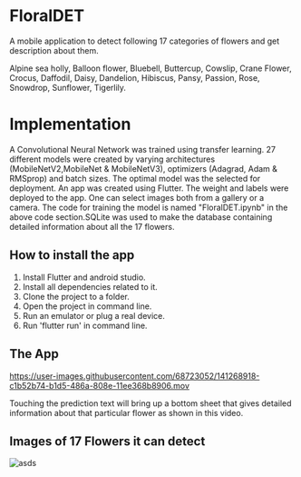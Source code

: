 # FloralDET

A mobile application to detect following 17 categories of flowers and get description about them.

Alpine sea holly,
Balloon flower,
Bluebell,
Buttercup,
Cowslip,
Crane Flower,
Crocus,
Daffodil,
Daisy,
Dandelion,
Hibiscus,
Pansy,
Passion,
Rose,
Snowdrop,
Sunflower,
Tigerlily.

# Implementation
 A Convolutional Neural Network was trained using transfer learning. 
27 different models were created by varying architectures (MobileNetV2,MobileNet & MobileNetV3), optimizers (Adagrad, Adam & RMSprop) and batch sizes. The optimal model was the selected for deployment. An app was created using Flutter. The weight and labels were deployed to the app. One can select images both from a gallery or a camera. The code for training the model is named "FloralDET.ipynb" in the above code section.SQLite was used to make the database containing detailed information about all the 17 flowers.

## How to install the app ##

1. Install Flutter and android studio.
2. Install all dependencies related to it.
3. Clone the project to a folder.
4. Open the project in command line.
5. Run an emulator or plug a real device.
6. Run 'flutter run' in command line.


## The App

https://user-images.githubusercontent.com/68723052/141268918-c1b52b74-b1d5-486a-808e-11ee368b8906.mov

Touching the prediction text will bring up a bottom sheet that gives detailed information about that particular flower as shown in this video.


## Images of 17 Flowers it can detect

![asds](https://user-images.githubusercontent.com/68723052/123532858-a4e7f880-d730-11eb-9359-bf37be5828f2.PNG)



